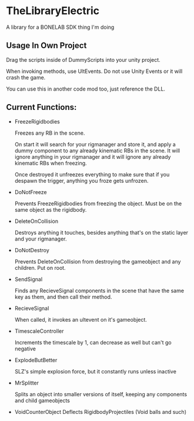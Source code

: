 # TheLibraryElectric

A library for a BONELAB SDK thing I'm doing

## Usage In Own Project

Drag the scripts inside of DummyScripts into your unity project.

When invoking methods, use UltEvents. Do not use Unity Events or it will crash the game.

You can use this in another code mod too, just reference the DLL.

## Current Functions:
* FreezeRigidbodies

  Freezes any RB in the scene.

  On start it will search for your rigmanager and store it, and apply a dummy component to any already kinematic RBs in the scene.
  It will ignore anything in your rigmanager and it will ignore any already kinematic RBs when freezing.

  Once destroyed it unfreezes everything to make sure that if you despawn the trigger, anything you froze gets unfrozen.

* DoNotFreeze

  Prevents FreezeRigidbodies from freezing the object. Must be on the same object as the rigidbody.

* DeleteOnCollision

  Destroys anything it touches, besides anything that's on the static layer and your rigmanager.

* DoNotDestroy

  Prevents DeleteOnCollision from destroying the gameobject and any children. Put on root.

* SendSignal

  Finds any RecieveSignal components in the scene that have the same key as them, and then call their method.

* RecieveSignal

  When called, it invokes an ultevent on it's gameobject.

* TimescaleController

  Increments the timescale by 1, can decrease as well but can't go negative

* ExplodeButBetter

  SLZ's simple explosion force, but it constantly runs unless inactive

* MrSplitter

  Splits an object into smaller versions of itself, keeping any components and child gameobjects

* VoidCounterObject
  Deflects RigidbodyProjectiles (Void balls and such)